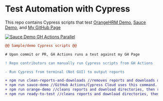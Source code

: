 # Test Automation with Cypress
This repo contains Cypress scripts that test <a href="https://opensource-demo.orangehrmlive.com">OrangeHRM Demo</a>, <a href="https://www.saucedemo.com">Sauce Demo</a>, and  <a href="https://readytotest.github.io">My GitHub Page</a>

[![Sauce Demo GH Actions Parallel](https://img.shields.io/endpoint?url=https://cloud.cypress.io/badge/detailed/dm22wp&style=flat&logo=cypress)](https://cloud.cypress.io/projects/dm22wp/runs)

```diff
@@ Sample/demo Cypress scripts @@

# Upon commit or PR, GH Actions runs a test against my GH Page

! Repo contributors can manually run Cypress scripts from GH Actions

- Run Cypress from terminal (Not GUI) to output reports

+ npm run clean-reports-and-downloads //removes reports and downloads directories and recreates them
+ npm run sauce-demo //GitHub Actions/Cypress Cloud uses this command. Trigger run manually from GitHub Actions workflow
+ npm run orange-demo //cleans reports and download directories, then runs tests against OrangeHRM demo site
+ npm run ready-to-test //cleans reports and download directories, then runs tests against my GitHub page
```
